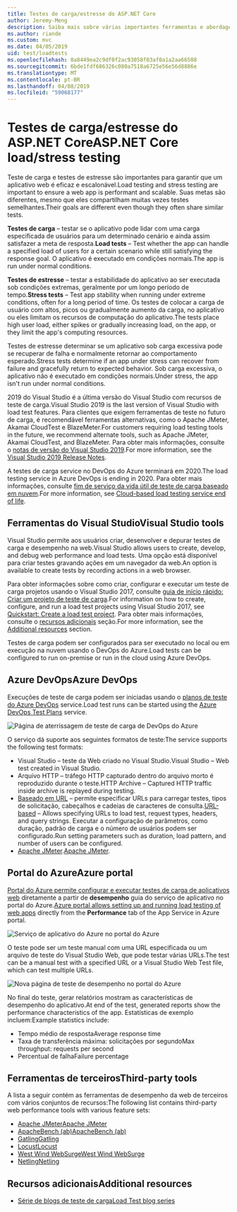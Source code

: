 ```yaml
---
title: Testes de carga/estresse do ASP.NET Core
author: Jeremy-Meng
description: Saiba mais sobre várias importantes ferramentas e abordagens para testes de carga e aplicativos ASP.NET Core de teste de carga.
ms.author: riande
ms.custom: mvc
ms.date: 04/05/2019
uid: test/loadtests
ms.openlocfilehash: 0a8449ea2c9df0f2ac93058f03af0a1a2aa66508
ms.sourcegitcommit: 6bde1fdf686326c080a7518a6725e56e56d8886e
ms.translationtype: MT
ms.contentlocale: pt-BR
ms.lasthandoff: 04/08/2019
ms.locfileid: "59068177"
---
```

# <a name="aspnet-core-loadstress-testing"></a><span data-ttu-id="d6091-103">Testes de carga/estresse do ASP.NET Core</span><span class="sxs-lookup"><span data-stu-id="d6091-103">ASP.NET Core load/stress testing</span></span>

<span data-ttu-id="d6091-104">Teste de carga e testes de estresse são importantes para garantir que um aplicativo web é eficaz e escalonável.</span><span class="sxs-lookup"><span data-stu-id="d6091-104">Load testing and stress testing are important to ensure a web app is performant and scalable.</span></span> <span data-ttu-id="d6091-105">Suas metas são diferentes, mesmo que eles compartilham muitas vezes testes semelhantes.</span><span class="sxs-lookup"><span data-stu-id="d6091-105">Their goals are different even though they often share similar tests.</span></span>

<span data-ttu-id="d6091-106">**Testes de carga** &ndash; testar se o aplicativo pode lidar com uma carga especificada de usuários para um determinado cenário e ainda assim satisfazer a meta de resposta.</span><span class="sxs-lookup"><span data-stu-id="d6091-106">**Load tests** &ndash; Test whether the app can handle a specified load of users for a certain scenario while still satisfying the response goal.</span></span> <span data-ttu-id="d6091-107">O aplicativo é executado em condições normais.</span><span class="sxs-lookup"><span data-stu-id="d6091-107">The app is run under normal conditions.</span></span>

<span data-ttu-id="d6091-108">**Testes de estresse** &ndash; testar a estabilidade do aplicativo ao ser executada sob condições extremas, geralmente por um longo período de tempo.</span><span class="sxs-lookup"><span data-stu-id="d6091-108">**Stress tests** &ndash; Test app stability when running under extreme conditions, often for a long period of time.</span></span> <span data-ttu-id="d6091-109">Os testes de colocar a carga de usuário com altos, picos ou gradualmente aumento da carga, no aplicativo ou eles limitam os recursos de computação do aplicativo.</span><span class="sxs-lookup"><span data-stu-id="d6091-109">The tests place high user load, either spikes or gradually increasing load, on the app, or they limit the app's computing resources.</span></span>

<span data-ttu-id="d6091-110">Testes de estresse determinar se um aplicativo sob carga excessiva pode se recuperar de falha e normalmente retornar ao comportamento esperado.</span><span class="sxs-lookup"><span data-stu-id="d6091-110">Stress tests determine if an app under stress can recover from failure and gracefully return to expected behavior.</span></span> <span data-ttu-id="d6091-111">Sob carga excessiva, o aplicativo não é executado em condições normais.</span><span class="sxs-lookup"><span data-stu-id="d6091-111">Under stress, the app isn't run under normal conditions.</span></span>

<span data-ttu-id="d6091-112">2019 do Visual Studio é a última versão do Visual Studio com recursos de teste de carga.</span><span class="sxs-lookup"><span data-stu-id="d6091-112">Visual Studio 2019 is the last version of Visual Studio with load test features.</span></span> <span data-ttu-id="d6091-113">Para clientes que exigem ferramentas de teste no futuro de carga, é recomendável ferramentas alternativas, como o Apache JMeter, Akamai CloudTest e BlazeMeter.</span><span class="sxs-lookup"><span data-stu-id="d6091-113">For customers requiring load testing tools in the future, we recommend alternate tools, such as Apache JMeter, Akamai CloudTest, and BlazeMeter.</span></span> <span data-ttu-id="d6091-114">Para obter mais informações, consulte o [notas de versão do Visual Studio 2019](/visualstudio/releases/2019/release-notes#test-tools).</span><span class="sxs-lookup"><span data-stu-id="d6091-114">For more information, see the [Visual Studio 2019 Release Notes](/visualstudio/releases/2019/release-notes#test-tools).</span></span>

<span data-ttu-id="d6091-115">A testes de carga service no DevOps do Azure terminará em 2020.</span><span class="sxs-lookup"><span data-stu-id="d6091-115">The load testing service in Azure DevOps is ending in 2020.</span></span> <span data-ttu-id="d6091-116">Para obter mais informações, consulte [fim de serviço da vida útil de teste de carga baseado em nuvem](https://devblogs.microsoft.com/devops/cloud-based-load-testing-service-eol/).</span><span class="sxs-lookup"><span data-stu-id="d6091-116">For more information, see [Cloud-based load testing service end of life](https://devblogs.microsoft.com/devops/cloud-based-load-testing-service-eol/).</span></span>

## <a name="visual-studio-tools"></a><span data-ttu-id="d6091-117">Ferramentas do Visual Studio</span><span class="sxs-lookup"><span data-stu-id="d6091-117">Visual Studio tools</span></span>

<span data-ttu-id="d6091-118">Visual Studio permite aos usuários criar, desenvolver e depurar testes de carga e desempenho na web.</span><span class="sxs-lookup"><span data-stu-id="d6091-118">Visual Studio allows users to create, develop, and debug web performance and load tests.</span></span> <span data-ttu-id="d6091-119">Uma opção está disponível para criar testes gravando ações em um navegador da web.</span><span class="sxs-lookup"><span data-stu-id="d6091-119">An option is available to create tests by recording actions in a web browser.</span></span>

<span data-ttu-id="d6091-120">Para obter informações sobre como criar, configurar e executar um teste de carga projetos usando o Visual Studio 2017, consulte [guia de início rápido: Criar um projeto de teste de carga](/visualstudio/test/quickstart-create-a-load-test-project?view=vs-2017).</span><span class="sxs-lookup"><span data-stu-id="d6091-120">For information on how to create, configure, and run a load test projects using Visual Studio 2017, see [Quickstart: Create a load test project](/visualstudio/test/quickstart-create-a-load-test-project?view=vs-2017).</span></span> <span data-ttu-id="d6091-121">Para obter mais informações, consulte o [recursos adicionais](#additional-resources) seção.</span><span class="sxs-lookup"><span data-stu-id="d6091-121">For more information, see the [Additional resources](#additional-resources) section.</span></span>

<span data-ttu-id="d6091-122">Testes de carga podem ser configurados para ser executado no local ou em execução na nuvem usando o DevOps do Azure.</span><span class="sxs-lookup"><span data-stu-id="d6091-122">Load tests can be configured to run on-premise or run in the cloud using Azure DevOps.</span></span>

## <a name="azure-devops"></a><span data-ttu-id="d6091-123">Azure DevOps</span><span class="sxs-lookup"><span data-stu-id="d6091-123">Azure DevOps</span></span>

<span data-ttu-id="d6091-124">Execuções de teste de carga podem ser iniciadas usando o [planos de teste do Azure DevOps](/azure/devops/test/load-test/index?view=vsts) service.</span><span class="sxs-lookup"><span data-stu-id="d6091-124">Load test runs can be started using the [Azure DevOps Test Plans](/azure/devops/test/load-test/index?view=vsts) service.</span></span>

![Página de aterrissagem de teste de carga de DevOps do Azure](./load-tests/_static/azure-devops-load-test.png)

<span data-ttu-id="d6091-126">O serviço dá suporte aos seguintes formatos de teste:</span><span class="sxs-lookup"><span data-stu-id="d6091-126">The service supports the following test formats:</span></span>

* <span data-ttu-id="d6091-127">Visual Studio &ndash; teste da Web criado no Visual Studio.</span><span class="sxs-lookup"><span data-stu-id="d6091-127">Visual Studio &ndash; Web test created in Visual Studio.</span></span>
* <span data-ttu-id="d6091-128">Arquivo HTTP &ndash; tráfego HTTP capturado dentro do arquivo morto é reproduzido durante o teste.</span><span class="sxs-lookup"><span data-stu-id="d6091-128">HTTP Archive &ndash; Captured HTTP traffic inside archive is replayed during testing.</span></span>
* <span data-ttu-id="d6091-129">[Baseado em URL](/azure/devops/test/load-test/get-started-simple-cloud-load-test?view=vsts) &ndash; permite especificar URLs para carregar testes, tipos de solicitação, cabeçalhos e cadeias de caracteres de consulta.</span><span class="sxs-lookup"><span data-stu-id="d6091-129">[URL-based](/azure/devops/test/load-test/get-started-simple-cloud-load-test?view=vsts) &ndash; Allows specifying URLs to load test, request types, headers, and query strings.</span></span> <span data-ttu-id="d6091-130">Executar a configuração de parâmetros, como duração, padrão de carga e o número de usuários podem ser configurado.</span><span class="sxs-lookup"><span data-stu-id="d6091-130">Run setting parameters such as duration, load pattern, and number of users can be configured.</span></span>
* <span data-ttu-id="d6091-131">[Apache JMeter](https://jmeter.apache.org/).</span><span class="sxs-lookup"><span data-stu-id="d6091-131">[Apache JMeter](https://jmeter.apache.org/).</span></span>

## <a name="azure-portal"></a><span data-ttu-id="d6091-132">Portal do Azure</span><span class="sxs-lookup"><span data-stu-id="d6091-132">Azure portal</span></span>

<span data-ttu-id="d6091-133">[Portal do Azure permite configurar e executar testes de carga de aplicativos web](/azure/devops/test/load-test/app-service-web-app-performance-test?view=vsts) diretamente a partir de **desempenho** guia do serviço de aplicativo no portal do Azure.</span><span class="sxs-lookup"><span data-stu-id="d6091-133">[Azure portal allows setting up and running load testing of web apps](/azure/devops/test/load-test/app-service-web-app-performance-test?view=vsts) directly from the **Performance** tab of the App Service in Azure portal.</span></span>

![Serviço de aplicativo do Azure no portal do Azure](./load-tests/_static/azure-appservice-perf-test.png)

<span data-ttu-id="d6091-135">O teste pode ser um teste manual com uma URL especificada ou um arquivo de teste do Visual Studio Web, que pode testar várias URLs.</span><span class="sxs-lookup"><span data-stu-id="d6091-135">The test can be a manual test with a specified URL or a Visual Studio Web Test file, which can test multiple URLs.</span></span>

![Nova página de teste de desempenho no portal do Azure](./load-tests/_static/azure-appservice-perf-test-config.png)

<span data-ttu-id="d6091-137">No final do teste, gerar relatórios mostram as características de desempenho do aplicativo.</span><span class="sxs-lookup"><span data-stu-id="d6091-137">At end of the test, generated reports show the performance characteristics of the app.</span></span> <span data-ttu-id="d6091-138">Estatísticas de exemplo incluem:</span><span class="sxs-lookup"><span data-stu-id="d6091-138">Example statistics include:</span></span>

* <span data-ttu-id="d6091-139">Tempo médio de resposta</span><span class="sxs-lookup"><span data-stu-id="d6091-139">Average response time</span></span>
* <span data-ttu-id="d6091-140">Taxa de transferência máxima: solicitações por segundo</span><span class="sxs-lookup"><span data-stu-id="d6091-140">Max throughput: requests per second</span></span>
* <span data-ttu-id="d6091-141">Percentual de falha</span><span class="sxs-lookup"><span data-stu-id="d6091-141">Failure percentage</span></span>

## <a name="third-party-tools"></a><span data-ttu-id="d6091-142">Ferramentas de terceiros</span><span class="sxs-lookup"><span data-stu-id="d6091-142">Third-party tools</span></span>

<span data-ttu-id="d6091-143">A lista a seguir contém as ferramentas de desempenho da web de terceiros com vários conjuntos de recursos:</span><span class="sxs-lookup"><span data-stu-id="d6091-143">The following list contains third-party web performance tools with various feature sets:</span></span>

* [<span data-ttu-id="d6091-144">Apache JMeter</span><span class="sxs-lookup"><span data-stu-id="d6091-144">Apache JMeter</span></span>](https://jmeter.apache.org/)
* [<span data-ttu-id="d6091-145">ApacheBench (ab)</span><span class="sxs-lookup"><span data-stu-id="d6091-145">ApacheBench (ab)</span></span>](https://httpd.apache.org/docs/2.4/programs/ab.html)
* [<span data-ttu-id="d6091-146">Gatling</span><span class="sxs-lookup"><span data-stu-id="d6091-146">Gatling</span></span>](https://gatling.io/)
* [<span data-ttu-id="d6091-147">Locust</span><span class="sxs-lookup"><span data-stu-id="d6091-147">Locust</span></span>](https://locust.io/)
* [<span data-ttu-id="d6091-148">West Wind WebSurge</span><span class="sxs-lookup"><span data-stu-id="d6091-148">West Wind WebSurge</span></span>](http://websurge.west-wind.com/)
* [<span data-ttu-id="d6091-149">Netling</span><span class="sxs-lookup"><span data-stu-id="d6091-149">Netling</span></span>](https://github.com/hallatore/Netling)

## <a name="additional-resources"></a><span data-ttu-id="d6091-150">Recursos adicionais</span><span class="sxs-lookup"><span data-stu-id="d6091-150">Additional resources</span></span>

* [<span data-ttu-id="d6091-151">Série de blogs de teste de carga</span><span class="sxs-lookup"><span data-stu-id="d6091-151">Load Test blog series</span></span>](https://blogs.msdn.microsoft.com/charles_sterling/2015/06/01/load-test-series-part-i-creating-web-performance-tests-for-a-load-test/)

